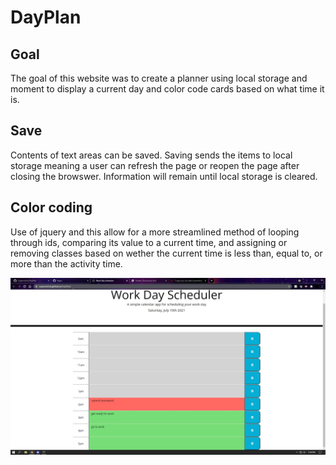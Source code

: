 # DayPlan

## Goal
The goal of this website was to create a planner using local storage and moment to display a current day and color code cards based on what time it is.

## Save
Contents of text areas can be saved. Saving sends the items to local storage meaning a user can refresh the page or reopen the page after closing the browswer. Information will remain until local storage is cleared.

## Color coding
Use of jquery and this allow for a more streamlined method of looping through ids, comparing its value to a current time, and assigning or removing classes based on wether the current time is less than, equal to, or more than the activity time.

![Screenshot](https://github.com/Copernichris/DayPlan/blob/main/ss.jpg)

